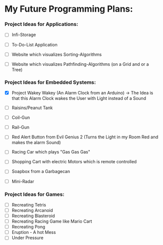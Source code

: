 
# **My Future Programming Plans:**


### **Project Ideas for Applications:**
- [ ] Infi-Storage
- [ ] To-Do-List Application
- [ ] Website which visualizes Sorting-Algorithms
- [ ] Website which visualizes Pathfinding-Algorithms (on a Grid and or a Tree)


### **Project Ideas for Embedded Systems:**
- [x] Project Wakey Wakey (An Alarm Clock from an Arduino)
  -> The Idea is that this Alarm Clock wakes the User with Light instead of a Sound
- [ ] Raisins/Peanut Tank
- [ ] Coil-Gun
- [ ] Rail-Gun
- [ ] Red Alert Button from Evil Genius 2 (Turns the Light in my Room Red and makes the alarm Sound)
- [ ] Racing Car which plays "Gas Gas Gas"
- [ ] Shopping Cart with electric Motors which is remote controlled
- [ ] Soapbox from a Garbagecan
- [ ] Mini-Radar


### **Project Ideas for Games:**
- [ ] Recreating Tetris
- [ ] Recreating Arcanoid
- [ ] Recreating Blasteroid
- [ ] Recreating Racing Game like Mario Cart
- [ ] Recreating Pong
- [ ] Eruption - A hot Mess
- [ ] Under Pressure
